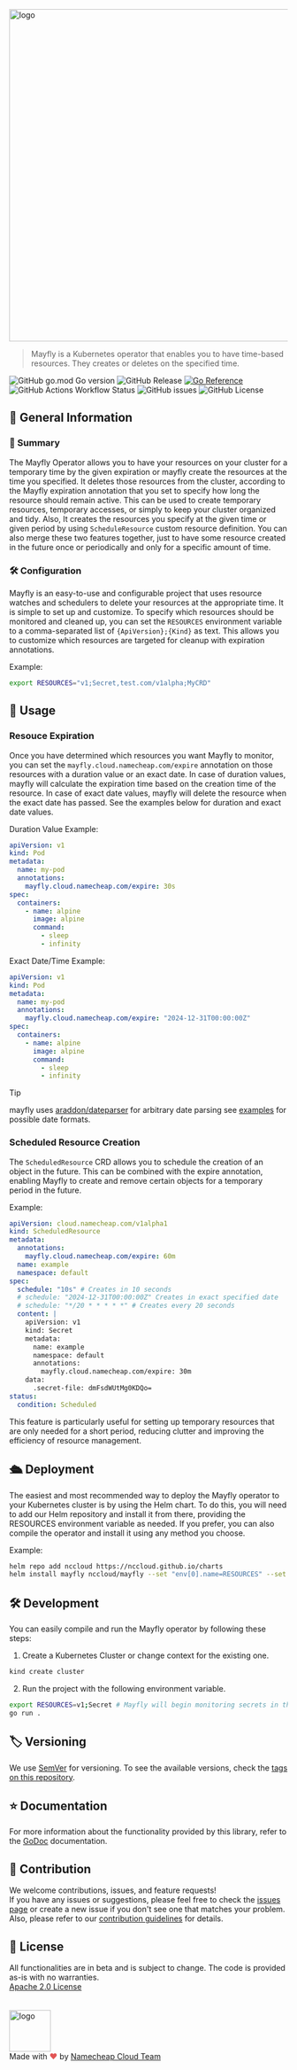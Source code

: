 <picture>
  <source media="(prefers-color-scheme: dark)" srcset="https://github.com/user-attachments/assets/c7b76ed9-1c02-4172-bd6c-c37cf1cf6269">
  <img alt="logo" width="600"  src="https://github.com/user-attachments/assets/65690736-3dbb-4e92-9d18-83b7a6284bd7">
</picture>

> Mayfly is a Kubernetes operator that enables you to have time-based resources. They creates or deletes on the specified time.

![GitHub go.mod Go version](https://img.shields.io/github/go-mod/go-version/nccloud/mayfly)
![GitHub Release](https://img.shields.io/github/v/release/nccloud/mayfly)
[![Go Reference](https://pkg.go.dev/badge/github.com/NCCloud/mayfly.svg)](https://pkg.go.dev/github.com/NCCloud/mayfly)
![GitHub Actions Workflow Status](https://img.shields.io/github/actions/workflow/status/nccloud/mayfly/test.yaml?label=tests)
![GitHub issues](https://img.shields.io/github/issues/nccloud/mayfly)
![GitHub License](https://img.shields.io/github/license/nccloud/mayfly)

## 📖 General Information

### 📄 Summary

The Mayfly Operator allows you to have your resources on your cluster for a temporary time by the given expiration or mayfly create the resources at the time you specified.
It deletes those resources from the cluster, according to the Mayfly expiration annotation that you set to specify how long the resource should remain active. This can be used to create temporary resources, temporary accesses, or simply to keep your cluster organized and tidy. 
Also, It creates the resources you specify at the given time or given period by using `ScheduleResource` custom resource definition. You can also merge these two features together, just to have some resource created in the future once or periodically  and only for a specific amount of time.   

### 🛠 Configuration

Mayfly is an easy-to-use and configurable project that uses resource watches and schedulers to delete your resources at the appropriate time. It is simple to set up and customize.
To specify which resources should be monitored and cleaned up, you can set the `RESOURCES` environment variable to a comma-separated list of `{ApiVersion};{Kind}` as text. This allows you to customize which resources are targeted for cleanup with expiration annotations.

Example:
```bash
export RESOURCES="v1;Secret,test.com/v1alpha;MyCRD"
```

## 🚀 Usage

### Resouce Expiration

Once you have determined which resources you want Mayfly to monitor, you can set the `mayfly.cloud.namecheap.com/expire` annotation on those resources with a duration value or an exact date. In case of duration values, mayfly will calculate the expiration time based on the creation time of the resource. In case of exact date values, mayfly will delete the resource when the exact date has passed. See the examples below for duration and exact date values.

Duration Value Example:

```yaml
apiVersion: v1
kind: Pod
metadata:
  name: my-pod
  annotations:
    mayfly.cloud.namecheap.com/expire: 30s
spec:
  containers:
    - name: alpine
      image: alpine
      command:
        - sleep
        - infinity
```

Exact Date/Time Example:

```yaml
apiVersion: v1
kind: Pod
metadata:
  name: my-pod
  annotations:
    mayfly.cloud.namecheap.com/expire: "2024-12-31T00:00:00Z"
spec:
  containers:
    - name: alpine
      image: alpine
      command:
        - sleep
        - infinity
```

> [!TIP]
> mayfly uses [araddon/dateparser](https://github.com/araddon/dateparse) for arbitrary date parsing see [examples](https://github.com/araddon/dateparse?tab=readme-ov-file#extended-example) for possible date formats.

### Scheduled Resource Creation

The `ScheduledResource` CRD allows you to schedule the creation of an object in the future. This can be combined with the expire annotation, enabling Mayfly to create and remove certain objects for a temporary period in the future.

Example:
```yaml
apiVersion: cloud.namecheap.com/v1alpha1
kind: ScheduledResource
metadata:
  annotations:
    mayfly.cloud.namecheap.com/expire: 60m
  name: example
  namespace: default
spec:
  schedule: "10s" # Creates in 10 seconds
  # schedule: "2024-12-31T00:00:00Z" Creates in exact specified date
  # schedule: "*/20 * * * * *" # Creates every 20 seconds
  content: |
    apiVersion: v1
    kind: Secret
    metadata:
      name: example
      namespace: default
      annotations:
        mayfly.cloud.namecheap.com/expire: 30m
    data:
      .secret-file: dmFsdWUtMg0KDQo=
status:
  condition: Scheduled
```
This feature is particularly useful for setting up temporary resources that are only needed for a short period, reducing clutter and improving the efficiency of resource management.

## 🛳️ Deployment

The easiest and most recommended way to deploy the Mayfly operator to your Kubernetes cluster is by using the Helm chart. To do this, you will need to add our Helm repository and install it from there, providing the RESOURCES environment variable as needed. If you prefer, you can also compile the operator and install it using any method you choose.

Example:
```bash
helm repo add nccloud https://nccloud.github.io/charts
helm install mayfly nccloud/mayfly --set "env[0].name=RESOURCES" --set "env[0].value=v1;Secret" #For only secrets
```

## 🛠 Development

You can easily compile and run the Mayfly operator by following these steps:

1) Create a Kubernetes Cluster or change context for the existing one.

```bash
kind create cluster
```

2) Run the project with the following environment variable.

```bash
export RESOURCES=v1;Secret # Mayfly will begin monitoring secrets in the cluster. For more information, see the configuration section.
go run .
```

## 🏷️ Versioning

We use [SemVer](http://semver.org/) for versioning.
To see the available versions, check the [tags on this repository](https://github.com/nccloud/mayfly/tags).

## ⭐️ Documentation

For more information about the functionality provided by this library, refer to the [GoDoc](http://godoc.org/github.com/nccloud/mayfly) documentation.


## 🤝 Contribution

We welcome contributions, issues, and feature requests!<br />
If you have any issues or suggestions, please feel free to check the [issues page](https://github.com/nccloud/mayfly/issues) or create a new issue if you don't see one that matches your problem. <br>
Also, please refer to our [contribution guidelines](CONTRIBUTING.md) for details.

## 📝 License
All functionalities are in beta and is subject to change. The code is provided as-is with no warranties.<br>
[Apache 2.0 License](./LICENSE)<br>
<br><br>
<img alt="logo" width="75" src="https://avatars.githubusercontent.com/u/7532706" /><br>
Made with <span style="color: #e25555;">&hearts;</span> by [Namecheap Cloud Team](https://github.com/NCCloud)
